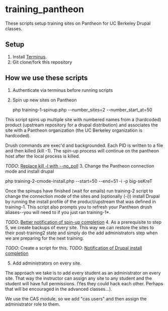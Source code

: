 training_pantheon
=================
These scripts setup training sites on Pantheon for UC Berkeley Drupal classes.

Setup
-----
1. Install [Terminus](https://github.com/pantheon-systems/terminus).
2. Git clone/fork this repository
   

How we use these scripts
------------------------
1. Authenticate via terminus before running scripts
2. Spin up new sites on Pantheon

    php training-1-spinup.php --number_sites=2 --number_start_at=50

  This script spins up multiple site with numbered names from a (hardcoded) product (upstream repository for a drupal distribution) and associates the site with a Pantheon organization (the UC Berkeley organization is hardcoded).

  Drush commands are exec'd and backgrounded.  Each PID is written to a file and then killed (kill -1).  The spin-up process will continue on the pantheon host after the local process is killed.

  *TODO*: [Replace kill -l with --no_poll](https://github.com/ucb-ist-drupal/training_pantheon/issues/1)
3. Change the Pantheon connection mode and install drupal

  php training-2-cmode-install.php --start=50 --end=51 -i -p big-seKreT

  Once the spinups have finished (wait for emails) run training-2
  script to change the connection mode of the sites and (optionally
  (-i)) install Drupal by running the install profile of the
  product/upstream that was defined in training-1.  This script also
  prompts you to refresh your Pantheon drush aliases--you will need to
  if you just ran training-1*.

  *TODO*: [Better notification of spin-up completion](https://github.com/ucb-ist-drupal/training_pantheon/issues/2)
4. As a prerequisite to step 5, we create backups of every site.  This
way we can restore the sites to their post-training2 state and simply
do the add administrators step when we are preparing for the next
training.

  *TODO*: Create a script for this.
  *TODO*: [Notification of Drupal install completion](https://github.com/ucb-ist-drupal/training_pantheon/issues/3)

5. Add administrators on every site.

  The approach we take is to add every student as an administrator on
  every site.  That way the instructor can assign any site to any
  student and the student will have full permissions.  (Yes they could
  hack each other.  Perhaps that will be encouraged in the advanced
  classes...).

  We use the CAS module, so we add "cas users" and then assign the
  administrator role to them.

